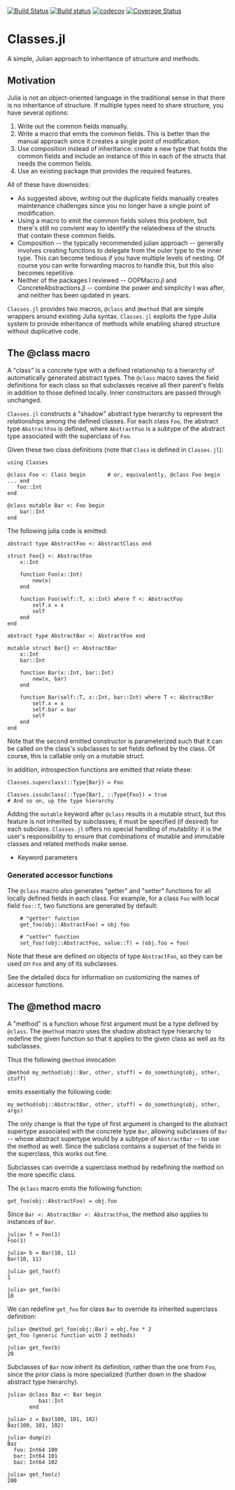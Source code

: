 [![Build Status](https://travis-ci.org/rjplevin/Classes.jl.svg?branch=master)](https://travis-ci.org/rjplevin/Classes.jl)
[![Build status](https://ci.appveyor.com/api/projects/status/github/rjplevin/Classes.jl?branch=master&?svg=true)](https://ci.appveyor.com/project/rjplevin/classes-jl/branch/master)
[![codecov](https://codecov.io/gh/rjplevin/Classes.jl/branch/master/graph/badge.svg)](https://codecov.io/gh/rjplevin/Classes.jl)
[![Coverage Status](https://coveralls.io/repos/github/rjplevin/Classes.jl/badge.svg?branch=master)](https://coveralls.io/github/rjplevin/Classes.jl?branch=master)

# Classes.jl
A simple, Julian approach to inheritance of structure and methods.

## Motivation
Julia is not an object-oriented language in the traditional sense in that there is no inheritance of structure.
If multiple types need to share structure, you have several options:

1. Write out the common fields manually.
1. Write a macro that emits the common fields. This is better than the manual approach
   since it creates a single point of modification.
1. Use composition instead of inheritance: create a new type that holds the common fields 
   and include an instance of this in each of the structs that needs the common fields.
1. Use an existing package that provides the required features.

All of these have downsides:

* As suggested above, writing out the duplicate fields manually creates maintenance challenges 
  since you no longer have a single  point of modification.  
* Using a macro to emit the common fields solves this problem, but there's still
  no convient way to identify the relatedness of the structs that contain these common fields.
* Composition -- the typically recommended julian approach -- generally involves creating 
  functions to delegate from the outer type to the inner type. This can become tedious if 
  you have multiple levels of nesting. Of course you
  can write forwarding macros to handle this, but this also becomes repetitive.
* Neither of the packages I reviewed -- OOPMacro.jl and ConcreteAbstractions.jl -- combine the
  power and simplicity I was after, and neither has been updated in years.

`Classes.jl` provides two macros, `@class` and `@method` that are simple wrappers around
existing Julia syntax. `Classes.jl` exploits the type Julia system to provide inheritance
of methods while enabling shared structure without duplicative code.

## The @class macro

A "class" is a concrete type with a defined relationship to a hierarchy of automatically
generated abstract types. The `@class` macro saves the field definitions for each class
so that subclasses receive all their parent's fields in addition to those defined locally.
Inner constructors are passed through unchanged.

`Classes.jl` constructs a "shadow" abstract type hierarchy to represent the relationships among 
the defined classes. For each class `Foo`, the abstract type `AbstractFoo` is defined, where `AbstractFoo` 
is a subtype of the abstract type associated with the superclass of `Foo`.

Given these two class definitions (note that `Class` is defined in `Classes.jl`):

```
using Classes

@class Foo <: Class begin       # or, equivalently, @class Foo begin ... end
   foo::Int
end

@class mutable Bar <: Foo begin
    bar::Int
end
```

The following julia code is emitted:

```
abstract type AbstractFoo <: AbstractClass end

struct Foo{} <: AbstractFoo
    x::Int

    function Foo(x::Int)
        new(x)
    end

    function Foo(self::T, x::Int) where T <: AbstractFoo
        self.x = x
        self
    end
end

abstract type AbstractBar <: AbstractFoo end

mutable struct Bar{} <: AbstractBar
    x::Int
    bar::Int

    function Bar(x::Int, bar::Int)
        new(x, bar)
    end

    function Bar(self::T, x::Int, bar::Int) where T <: AbstractBar
        self.x = x
        self.bar = bar
        self
    end
end
```

Note that the second emitted constructor is parameterized such that it can be called 
on the class's subclasses to set fields defined by the class. Of course, this is
callable only on a mutable struct.

In addition, introspection functions are emitted that relate these:

```
Classes.superclass(::Type{Bar}) = Foo

Classes.issubclass(::Type{Bar}, ::Type{Foo}) = true
# And so on, up the type hierarchy
```

Adding the `mutable` keyword after `@class` results in a mutable struct, but this
feature is not inherited by subclasses; it must be specified (if desired) for each
subclass. `Classes.jl` offers no special handling of mutability: it is the user's 
responsibility to ensure that combinations of mutable and immutable classes and related 
methods make sense.

* Keyword parameters

### Generated accessor functions

The `@class` macro also generates "getter" and "setter" functions for all locally
defined fields in each class. For example, for a class `Foo` with local field `foo::T`, 
two functions are generated by default:

```
    # "getter" function
    get_foo(obj::AbstractFoo) = obj.foo

    # "setter" function
    set_foo!(obj::AbstractFoo, value::T) = (obj.foo = foo)
```

Note that these are defined on objects of type `AbstractFoo`, so they can be used on `Foo`
and any of its subclasses.

See the detailed docs for information on customizing the names of accessor functions.

## The @method macro

A "method" is a function whose first argument must be a type defined by `@class`.
The `@method` macro uses the shadow abstract type hierarchy to redefine the given 
function so that it applies to the given class as well as its subclasses.

Thus the following `@method` invocation

```
@method my_method(obj::Bar, other, stuff) = do_something(obj, other, stuff)
```

emits essentially the following code:

```
my_method(obj::AbstractBar, other, stuff) = do_something(obj, other, args)
```

The only change is that the type of first argument is changed to the abstract supertype
associated with the concrete type `Bar`, allowing subclasses of `Bar` -- whose
abstract supertype would by a subtype of `AbstractBar` -- to use the method as well. Since 
the subclass contains a superset of the fields in the superclass, this works out fine.

Subclasses can override a superclass method by redefining the method on the
more specific class.

The `@class` macro emits the following function:

```
get_foo(obj::AbstractFoo) = obj.foo
```

Since `Bar <: AbstractBar <: AbstractFoo`,  the method also applies to instances of `Bar`.

```
julia> f = Foo(1)
Foo(1)

julia> b = Bar(10, 11)
Bar(10, 11)

julia> get_foo(f)
1

julia> get_foo(b)
10
```

We can redefine `get_foo` for class `Bar` to override its inherited superclass definition:

```
julia> @method get_foo(obj::Bar) = obj.foo * 2
get_foo (generic function with 2 methods)

julia> get_foo(b)
20
```

Subclasses of `Bar` now inherit its definition, rather than the one from `Foo`,
since the prior class is more specialized (further down in the shadow abstract
type hierarchy).

```
julia> @class Baz <: Bar begin
          baz::Int
       end

julia> z = Baz(100, 101, 102)
Baz(100, 101, 102)

julia> dump(z)
Baz
  foo: Int64 100
  bar: Int64 101
  baz: Int64 102
  
julia> get_foo(z)
200
```
